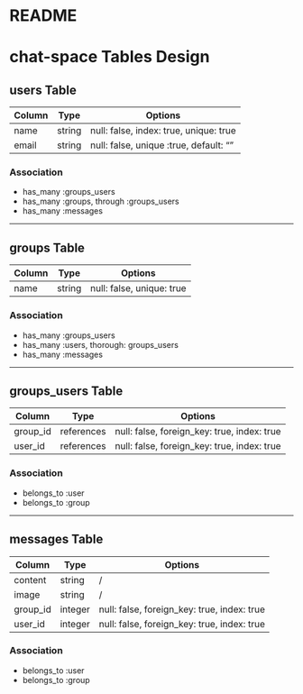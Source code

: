 # README

# chat-space Tables Design

## users Table

|Column|Type|Options|
|---|---|---|
|name|string|null: false, index: true, unique: true|
|email|string|null: false, unique :true, default: “”|

### Association
- has_many :groups_users
- has_many :groups, through :groups_users
- has_many :messages

- - -

## groups Table

|Column|Type|Options|
|---|---|---|
|name|string|null: false, unique: true|

### Association
- has_many :groups_users
- has_many :users, thorough: groups_users
- has_many :messages

- - -

## groups_users Table

|Column|Type|Options|
|---|---|---|
|group_id|references|null: false, foreign_key: true, index: true|
|user_id|references|null: false, foreign_key: true, index: true|

### Association
- belongs_to :user
- belongs_to :group

- - -

## messages Table

|Column|Type|Options|
|---|---|---|
|content|string|/|
|image|string|/|
|group_id|integer|null: false, foreign_key: true, index: true|
|user_id|integer|null: false, foreign_key: true, index: true|

### Association
- belongs_to :user
- belongs_to :group

